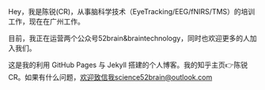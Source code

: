 Hey，我是陈锐(CR)，从事脑科学技术（EyeTracking/EEG/fNIRS/TMS）的培训工作，现在在广州工作。

目前，我正在运营两个公众号52brain&braintechnology，同时也欢迎更多的人加入我们。

这是我的利用 GitHub Pages 与 Jekyll 搭建的个人博客。我的知乎主页👉陈锐CR。如果有什么问题，欢迎致信我science52brain@outlook.com